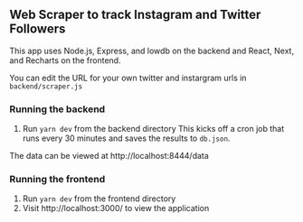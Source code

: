 ## Web Scraper to track Instagram and Twitter Followers

This app uses Node.js, Express, and lowdb on the backend and React, Next, and Recharts on the frontend.

You can edit the URL for your own twitter and instargram urls in `backend/scraper.js`

### Running the backend
1. Run `yarn dev` from the backend directory
This kicks off a cron job that runs every 30 minutes and saves the results to `db.json`.

The data can be viewed at http://localhost:8444/data

### Running the frontend
1. Run `yarn dev` from the frontend directory
2. Visit http://localhost:3000/ to view the application

